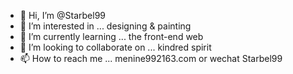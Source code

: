 - 👋 Hi, I’m @Starbel99
- 👀 I’m interested in ... designing & painting
- 🌱 I’m currently learning ... the front-end web
- 💞️ I’m looking to collaborate on ... kindred spirit
- 📫 How to reach me ... menine992163.com or wechat Starbel99

<!---
Starbel99/Starbel99 is a ✨ special ✨ repository because its `README.md` (this file) appears on your GitHub profile.
You can click the Preview link to take a look at your changes.
--->
